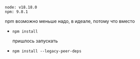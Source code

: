 ```
node: v18.18.0
npm: 9.8.1
```

npm возможно меньше надо, в идеале, потому что вместо

- `npm install`

  пришлось запускать

- `npm install --legacy-peer-deps`
